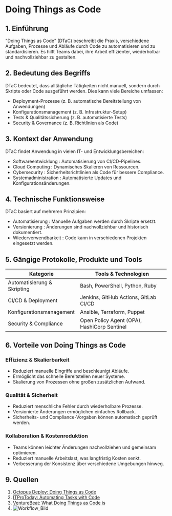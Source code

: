 # Doing Things as Code

## 1. Einführung
"Doing Things as Code" (DTaC) beschreibt die Praxis, verschiedene Aufgaben, Prozesse und Abläufe durch Code zu automatisieren und zu standardisieren. Es hilft Teams dabei, ihre Arbeit effizienter, wiederholbar und nachvollziehbar zu gestalten.

## 2. Bedeutung des Begriffs
DTaC bedeutet, dass alltägliche Tätigkeiten nicht manuell, sondern durch Skripte oder Code ausgeführt werden. Dies kann viele Bereiche umfassen:
-  Deployment-Prozesse  (z. B. automatische Bereitstellung von Anwendungen)
-  Konfigurationsmanagement  (z. B. Infrastruktur-Setup)
-  Tests & Qualitätssicherung  (z. B. automatisierte Tests)
-  Security & Governance  (z. B. Richtlinien als Code)

## 3. Kontext der Anwendung
DTaC findet Anwendung in vielen IT- und Entwicklungsbereichen:
-  Softwareentwicklung : Automatisierung von CI/CD-Pipelines.
-  Cloud Computing : Dynamisches Skalieren von Ressourcen.
-  Cybersecurity : Sicherheitsrichtlinien als Code für bessere Compliance.
-  Systemadministration : Automatisierte Updates und Konfigurationsänderungen.

## 4. Technische Funktionsweise
DTaC basiert auf mehreren Prinzipien:
-  Automatisierung : Manuelle Aufgaben werden durch Skripte ersetzt.
-  Versionierung : Änderungen sind nachvollziehbar und historisch dokumentiert.
-  Wiederverwendbarkeit : Code kann in verschiedenen Projekten eingesetzt werden.

## 5. Gängige Protokolle, Produkte und Tools
| Kategorie               | Tools & Technologien                              |
|------------------------|--------------------------------------------------|
|  Automatisierung & Skripting  | Bash, PowerShell, Python, Ruby |
|  CI/CD & Deployment  | Jenkins, GitHub Actions, GitLab CI/CD |
|  Konfigurationsmanagement  | Ansible, Terraform, Puppet |
|  Security & Compliance  | Open Policy Agent (OPA), HashiCorp Sentinel |

## 6. Vorteile von Doing Things as Code

###  Effizienz & Skalierbarkeit 
- Reduziert manuelle Eingriffe und beschleunigt Abläufe.
- Ermöglicht das schnelle Bereitstellen neuer Systeme.
- Skalierung von Prozessen ohne großen zusätzlichen Aufwand.

###  Qualität & Sicherheit 
- Reduziert menschliche Fehler durch wiederholbare Prozesse.
- Versionierte Änderungen ermöglichen einfaches Rollback.
- Sicherheits- und Compliance-Vorgaben können automatisch geprüft werden.

###  Kollaboration & Kostenreduktion 
- Teams können leichter Änderungen nachvollziehen und gemeinsam optimieren.
- Reduziert manuelle Arbeitslast, was langfristig Kosten senkt.
- Verbesserung der Konsistenz über verschiedene Umgebungen hinweg.


## 9. Quellen
1. [Octopus Deploy: Doing Things as Code](https://octopus.com/blog/what-is-doing-things-as-code)
2. [ITProToday: Automating Tasks with Code](https://www.itprotoday.com/software-development-techniques/doing-things-as-code)
3. [VentureBeat: What Doing Things as Code is](https://venturebeat.com/automation/doing-things-as-code/)
4. ![Workflow_Bild](https://github.com/user-attachments/assets/508ced0f-b2ca-470d-8660-aedb8da4f69e)
